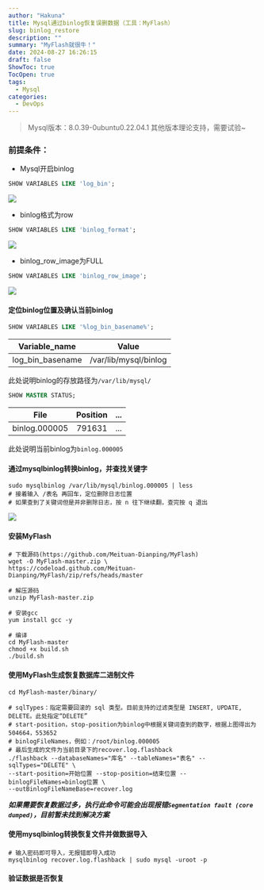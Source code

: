 ```yaml
---
author: "Hakuna"
title: Mysql通过binlog恢复误删数据（工具：MyFlash）
slug: binlog_restore
description: ""
summary: "MyFlash就很牛！"
date: 2024-08-27 16:26:15
draft: false
ShowToc: true
TocOpen: true
tags:
  - Mysql
categories:
  - DevOps
---
```

> Mysql版本：8.0.39-0ubuntu0.22.04.1
> 其他版本理论支持，需要试验~

### **前提条件：**
- Mysql开启binlog
```sql
SHOW VARIABLES LIKE 'log_bin';
```
![](/images/posts/2024/20240827_binlog_restore/1.png)
- binlog格式为row
```sql
SHOW VARIABLES LIKE 'binlog_format';
```
![](/images/posts/2024/20240827_binlog_restore/2.png)
- binlog_row_image为FULL
```sql
SHOW VARIABLES LIKE 'binlog_row_image';
```
![](/images/posts/2024/20240827_binlog_restore/3.png)

#### 定位binlog位置及确认当前binlog
```sql
SHOW VARIABLES LIKE '%log_bin_basename%';
```
|Variable_name|Value|
| :--: | :--: | 
|log_bin_basename|/var/lib/mysql/binlog|

此处说明binlog的存放路径为`/var/lib/mysql/`
```sql
SHOW MASTER STATUS;
```
|File|Position|...|
| :--: | :--: | :--: | 
|binlog.000005|791631|...|

此处说明当前binlog为`binlog.000005`

#### 通过mysqlbinlog转换binlog，并查找关键字
```shell
sudo mysqlbinlog /var/lib/mysql/binlog.000005 | less
# 接着输入 /表名 再回车，定位删除日志位置
# 如果查到了关键词但是并非删除日志，按 n 往下继续翻，查完按 q 退出
```
![](/images/posts/2024/20240827_binlog_restore/4.png)

#### 安装MyFlash
```shell
# 下载源码(https://github.com/Meituan-Dianping/MyFlash)
wget -O MyFlash-master.zip \
https://codeload.github.com/Meituan-Dianping/MyFlash/zip/refs/heads/master

# 解压源码
unzip MyFlash-master.zip

# 安装gcc
yum install gcc -y

# 编译
cd MyFlash-master 
chmod +x build.sh
./build.sh
```

#### 使用MyFlash生成恢复数据库二进制文件
```shell
cd MyFlash-master/binary/

# sqlTypes：指定需要回滚的 sql 类型。目前支持的过滤类型是 INSERT, UPDATE, DELETE。此处指定“DELETE”
# start-position，stop-position为binlog中根据关键词查到的数字，根据上图得出为504664，553652
# binlogFileNames，例如：/root/binlog.000005
# 最后生成的文件为当前目录下的recover.log.flashback
./flashback --databaseNames="库名" --tableNames="表名" --sqlTypes="DELETE" \
--start-position=开始位置 --stop-position=结束位置 --binlogFileNames=binlog位置 \
--outBinlogFileNameBase=recover.log
```
***如果需要恢复数据过多，执行此命令可能会出现报错`Segmentation fault (core dumped)`，目前暂未找到解决方案***

#### 使用mysqlbinlog转换恢复文件并做数据导入
```shell
# 输入密码即可导入，无报错即导入成功
mysqlbinlog recover.log.flashback | sudo mysql -uroot -p
```

#### 验证数据是否恢复
